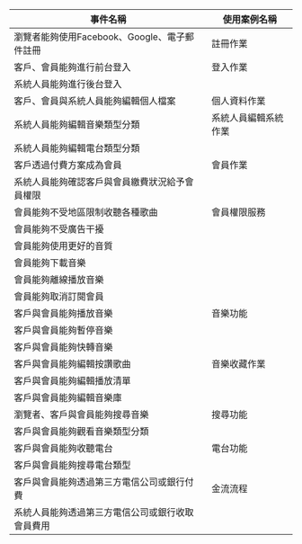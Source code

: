 |事件名稱|使用案例名稱|
|-------|-----------|
|瀏覽者能夠使用Facebook、Google、電子郵件註冊|註冊作業
|客戶、會員能夠進行前台登入|登入作業|
|系統人員能夠進行後台登入
|客戶、會員與系統人員能夠編輯個人檔案|個人資料作業|
|系統人員能夠編輯音樂類型分類|系統人員編輯系統作業
|系統人員能夠編輯電台類型分類
|客戶透過付費方案成為會員|會員作業
|系統人員能夠確認客戶與會員繳費狀況給予會員權限
|會員能夠不受地區限制收聽各種歌曲|會員權限服務
|會員能夠不受廣告干擾
|會員能夠使用更好的音質
|會員能夠下載音樂
|會員能夠離線播放音樂
|會員能夠取消訂閱會員
|客戶與會員能夠播放音樂|音樂功能
|客戶與會員能夠暫停音樂
|客戶與會員能夠快轉音樂
|客戶與會員能夠編輯按讚歌曲|音樂收藏作業
|客戶與會員能夠編輯播放清單
|客戶與會員能夠編輯音樂庫
|瀏覽者、客戶與會員能夠搜尋音樂|搜尋功能
|客戶與會員能夠觀看音樂類型分類
|客戶與會員能夠收聽電台|電台功能
|客戶與會員能夠搜尋電台類型
|客戶與會員能夠透過第三方電信公司或銀行付費|金流流程|
|系統人員能夠透過第三方電信公司或銀行收取會員費用